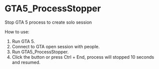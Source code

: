 # GTA5_ProcessStopper
Stop GTA 5 process to create solo session

How to use:
1. Run GTA 5.
2. Connect to GTA open session with people.
3. Run GTA5_ProcessStopper.
4. Click the button or press Ctrl + End, process will stopped 10 seconds and resumed.
